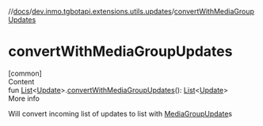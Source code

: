 //[docs](../../index.md)/[dev.inmo.tgbotapi.extensions.utils.updates](index.md)/[convertWithMediaGroupUpdates](convert-with-media-group-updates.md)



# convertWithMediaGroupUpdates  
[common]  
Content  
fun [List](https://kotlinlang.org/api/latest/jvm/stdlib/kotlin.collections/-list/index.html)<[Update](../dev.inmo.tgbotapi.types.update.abstracts/-update/index.md)>.[convertWithMediaGroupUpdates](convert-with-media-group-updates.md)(): [List](https://kotlinlang.org/api/latest/jvm/stdlib/kotlin.collections/-list/index.html)<[Update](../dev.inmo.tgbotapi.types.update.abstracts/-update/index.md)>  
More info  


Will convert incoming list of updates to list with [MediaGroupUpdate](../dev.inmo.tgbotapi.types.update.MediaGroupUpdates/-media-group-update/index.md)s

  



